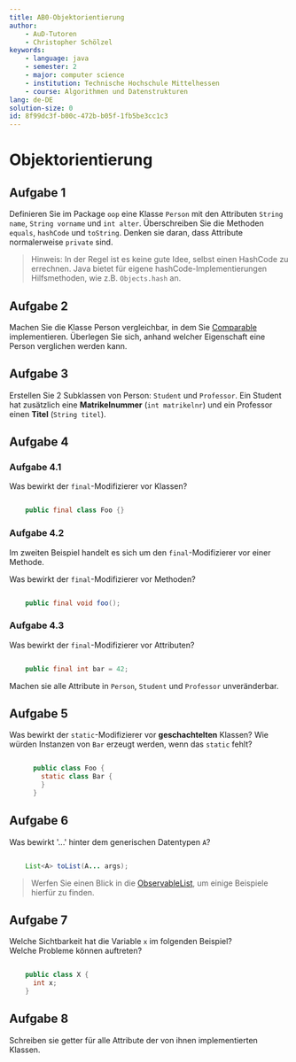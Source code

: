 ```yaml
---
title: AB0-Objektorientierung
author:
    - AuD-Tutoren
    - Christopher Schölzel
keywords:
    - language: java
    - semester: 2
    - major: computer science
    - institution: Technische Hochschule Mittelhessen
    - course: Algorithmen und Datenstrukturen
lang: de-DE
solution-size: 0
id: 8f99dc3f-b00c-472b-b05f-1fb5be3cc1c3
---
```


# Objektorientierung

## Aufgabe 1
Definieren Sie im Package `oop` eine Klasse `Person` mit den Attributen `String name`, `String vorname` und `int alter`. Überschreiben Sie die Methoden `equals`, `hashCode` und `toString`. Denken sie daran, dass Attribute normalerweise `private` sind.

>Hinweis: In der Regel ist es keine gute Idee, selbst einen HashCode zu errechnen. Java bietet für eigene hashCode-Implementierungen Hilfsmethoden, wie z.B. `Objects.hash` an.

## Aufgabe 2
Machen Sie die Klasse Person vergleichbar, in dem Sie [Comparable](https://docs.oracle.com/javase/9/docs/api/java/lang/Comparable.html) implementieren. Überlegen Sie sich, anhand welcher
  Eigenschaft eine Person verglichen werden kann.

## Aufgabe 3
Erstellen Sie 2 Subklassen von Person: `Student` und `Professor`.
Ein Student hat zusätzlich eine **Matrikelnummer** (`int matrikelnr`) und ein Professor einen **Titel** (`String titel`).

## Aufgabe 4
### Aufgabe 4.1
Was bewirkt der `final`-Modifizierer vor Klassen?

```java

    public final class Foo {}

```

### Aufgabe 4.2
Im zweiten Beispiel handelt es sich um den `final`-Modifizierer vor einer Methode.

Was bewirkt der `final`-Modifizierer vor Methoden?

```java

    public final void foo();

```

### Aufgabe 4.3
Was bewirkt der `final`-Modifizierer vor Attributen?
```java

    public final int bar = 42;

```

Machen sie alle Attribute in `Person`, `Student` und `Professor` unveränderbar.


## Aufgabe 5
Was bewirkt der `static`-Modifizierer vor **geschachtelten** Klassen?
  Wie würden Instanzen von `Bar` erzeugt werden, wenn das `static` fehlt?

```java

	  public class Foo {
	    static class Bar {
	    }
	  }

```

## Aufgabe 6
Was bewirkt '...' hinter dem generischen Datentypen `A`?

```java

 	List<A> toList(A... args);

```

>Werfen Sie einen Blick in die [ObservableList](https://docs.oracle.com/javase/9/docs/api/javafx/collections/ObservableList.html), um einige Beispiele hierfür zu finden.

## Aufgabe 7
Welche Sichtbarkeit hat die Variable `x` im folgenden Beispiel?  
Welche Probleme können auftreten?

```java

    public class X {
      int x;
    }

```

## Aufgabe 8
Schreiben sie getter für alle Attribute der von ihnen implementierten Klassen.
